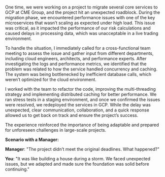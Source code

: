 One time, we were working on a project to migrate several core services to GCP at CME Group, and the project hit an unexpected roadblock. During the migration phase, we encountered performance issues with one of the key microservices that wasn’t scaling as expected under high load. This issue was critical, as it impacted the performance of our risk calculations and caused delays in processing data, which was unacceptable in a live trading environment.

To handle the situation, I immediately called for a cross-functional team meeting to assess the issue and gather input from different departments, including cloud engineers, architects, and performance experts. After investigating the logs and performance metrics, we identified that the problem was related to how the service handled concurrency and caching. The system was being bottlenecked by inefficient database calls, which weren’t optimized for the cloud environment.

I worked with the team to refactor the code, improving the multi-threading strategy and implementing distributed caching for better performance. We ran stress tests in a staging environment, and once we confirmed the issues were resolved, we redeployed the services in GCP. While the delay was unexpected, clear communication, collaboration, and a quick response allowed us to get back on track and ensure the project’s success.

The experience reinforced the importance of being adaptable and prepared for unforeseen challenges in large-scale projects.

**Scenario with a Manager:**

**Manager**: "The project didn’t meet the original deadlines. What happened?"

**You**: "It was like building a house during a storm. We faced unexpected issues, but we adapted and made sure the foundation was solid before continuing."
